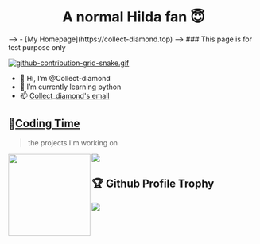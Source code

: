 <h1 align="center">
  A normal Hilda fan 😇
</h1>
-->
- [My Homepage](https://collect-diamond.top)
-->
### This page is for test purpose only

[![github-contribution-grid-snake.gif](https://i.postimg.cc/FK2FF0h4/github-contribution-grid-snake.gif)](https://postimg.cc/XZk6QGZH)
- 👋 Hi, I’m @Collect-diamond
- 🌱 I’m currently learning python
- 📫 [Collect_diamond's email](mailto:collect_diamond@outlook.com)
## 🌠[Coding Time](https://github.com/Collect-diamond)
> the projects I'm working on

<!-- ![My stats](https://github-readme-stats.vercel.app/api?username=Collect-diamond&theme=light&show_icons=true) -->
<!-- ![Top Langs](https://github-readme-stats.vercel.app/api/top-langs/?username=Collect-diamond&theme=light&langs_count=6) -->

<div>
    <img height="165" align="left" src="https://github-readme-stats.vercel.app/api?username=Collect-diamond&theme=light&show_icons=true" />
    <img src="https://github-readme-stats.vercel.app/api/top-langs/?username=Collect-diamond&theme=light&langs_count=6&layout=compact" />
</div>

## 🏆 Github Profile Trophy
<img src="https://github-profile-trophy.vercel.app/?username=Collect-diamond&column=8"/>



<!---
Collect-diamond/Collect-diamond is a ✨ special ✨ repository because its `README.md` (this file) appears on your GitHub profile.
You can click the Preview link to take a look at your changes.
--->
